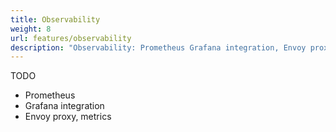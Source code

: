 ```yaml
---
title: Observability
weight: 8
url: features/observability
description: "Observability: Prometheus Grafana integration, Envoy proxy"
---
```


TODO

- Prometheus
- Grafana integration
- Envoy proxy, metrics

